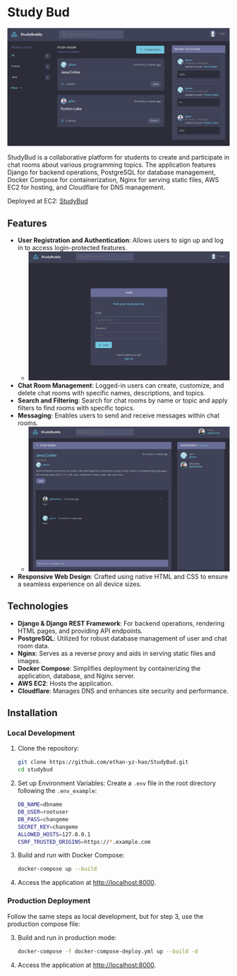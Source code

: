 # Study Bud

![Study Bud Home](https://raw.githubusercontent.com/ethan-yz-hao/StudyBud/main/images/home.png)

StudyBud is a collaborative platform for students to create and participate in chat rooms about various programming topics. 
The application features Django for backend operations, PostgreSQL for database management, Docker Compose for containerization, Nginx for serving static files, AWS EC2 for hosting, and Cloudflare for DNS management. 

Deployed at EC2: [StudyBud](http://studybud.ethanhao.org/)

## Features
- **User Registration and Authentication**: Allows users to sign up and log in to access login-protected features.
  - ![Study Bud Login](https://raw.githubusercontent.com/ethan-yz-hao/StudyBud/main/images/login.png)
- **Chat Room Management**: Logged-in users can create, customize, and delete chat rooms with specific names, descriptions, and topics.
- **Search and Filtering**: Search for chat rooms by name or topic and apply filters to find rooms with specific topics.
- **Messaging**: Enables users to send and receive messages within chat rooms.
  - ![Study Bud Chat](https://raw.githubusercontent.com/ethan-yz-hao/StudyBud/main/images/chat.png)
- **Responsive Web Design**: Crafted using native HTML and CSS to ensure a seamless experience on all device sizes.

## Technologies
- **Django & Django REST Framework**: For backend operations, rendering HTML pages, and providing API endpoints.
- **PostgreSQL**: Utilized for robust database management of user and chat room data.
- **Nginx**: Serves as a reverse proxy and aids in serving static files and images.
- **Docker Compose**: Simplifies deployment by containerizing the application, database, and Nginx server.
- **AWS EC2**: Hosts the application.
- **Cloudflare**: Manages DNS and enhances site security and performance.

## Installation

### Local Development

1. Clone the repository:
    ```bash
    git clone https://github.com/ethan-yz-hao/StudyBud.git
    cd studybud
    ```

2. Set up Environment Variables:
    Create a `.env` file in the root directory following the `.env_example`:
    ```bash
    DB_NAME=dbname
    DB_USER=rootuser
    DB_PASS=changeme
    SECRET_KEY=changeme
    ALLOWED_HOSTS=127.0.0.1
    CSRF_TRUSTED_ORIGINS=https://*.example.com
    ```

3. Build and run with Docker Compose:
    ```bash
    docker-compose up --build
    ```

4. Access the application at [http://localhost:8000](http://localhost:8000).

### Production Deployment

Follow the same steps as local development, but for step 3, use the production compose file:

3. Build and run in production mode:
    ```bash
    docker-compose -f docker-compose-deploy.yml up --build -d
    ```

4. Access the application at [http://localhost:8000](http://localhost:8000).

